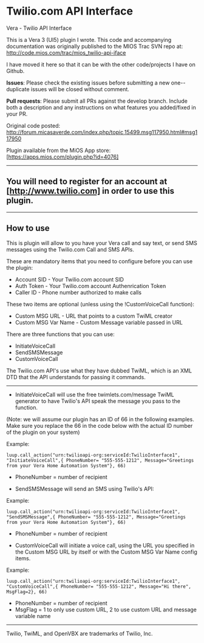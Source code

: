 # Twilio.com API Interface

Vera - Twilio API Interface

This is a Vera 3 (UI5) plugin I wrote.  This code and accompanying documentation was originally published to the MIOS Trac SVN repo at: http://code.mios.com/trac/mios_twilio-api-iface

I have moved it here so that it can be with the other code/projects I have on Github.


**Issues**:  Please check the existing issues before submitting a new one-- duplicate issues will be closed without comment.   

**Pull requests**:  Please submit all PRs against the develop branch.  Include both a description and any instructions on what features you added/fixed in your PR.  


Original code posted: http://forum.micasaverde.com/index.php/topic,15499.msg117950.html#msg117950

Plugin available from the MiOS App store: [https://apps.mios.com/plugin.php?id=4076]

----

## You will need to register for an account at [http://www.twilio.com] in order to use this plugin.

----
## How to use 

This is plugin  will allow to you have your Vera call and say text, or send SMS messages using the Twilio.com Call and SMS APIs.  


These are mandatory items that you need to configure before you can use the plugin:
* Account SID - Your Twilio.com account SID
* Auth Token - Your Twilio.com account Authenrication Token
* Caller ID - Phone number authorized to make calls

These two items are optional (unless using the !CustomVoiceCall function):

* Custom MSG URL - URL that points to a custom TwiML creator
* Custom MSG Var Name - Custom Message variable passed in URL


There are three functions that you can use:

* InitiateVoiceCall
* SendSMSMessage
* CustomVoiceCall

The Twilio.com API's use what they have dubbed TwiML, which is an XML DTD that the API understands for passing it commands.


----


* InitiateVoiceCall will use the free twimlets.com/message TwiML generator to have Twilio's API speak the message you pass to the function.

(Note:  we will assume our plugin has an ID of 66 in the following examples.  Make sure you replace the 66 in the code below with the actual ID number of the plugin on your system)

Example:

    luup.call_action("urn:twilioapi-org:serviceId:TwilioInterface1", "InitiateVoiceCall",{ PhoneNumber= "555-555-1212", Message="Greetings from your Vera Home Automation System"}, 66)


* PhoneNumber = number of recipient

* SendSMSMessage will send an SMS using Twilio's API:


Example:

    luup.call_action("urn:twilioapi-org:serviceId:TwilioInterface1", "SendSMSMessage",{ PhoneNumber= "555-555-1212", Message="Greetings from your Vera Home Automation System"}, 66)


* PhoneNumber = number of recipient

* CustomVoiceCall will initiate a voice call, using the URL you specified in the Custom MSG URL by itself or with the Custom MSG Var Name config items.

Example:

    luup.call_action("urn:twilioapi-org:serviceId:TwilioInterface1", "CustomVoiceCall",{ PhoneNumber= "555-555-1212", Message="Hi there", MsgFlag=2}, 66)


* PhoneNumber = number of recipient
* MsgFlag = 1 to only use custom URL, 2 to use custom URL and message variable name


----

Twilio, TwiML, and OpenVBX are trademarks of Twilio, Inc.
